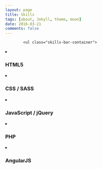 ```yaml
---
layout: page
title: Skills
tags: [about, Jekyll, theme, moon]
date: 2016-03-21
comments: false
---
```


            <ul class="skills-bar-container">
  
  <li>
    <div class="progressbar-title">
      <h3>HTML5</h3>
      <span class="percent" id="html-pourcent"></span>
    </div>
    <div class="bar-container">
      <span class="progressbar progressred" id="progress-html"></span>
    </div>
  </li>
  <li>
    <div class="progressbar-title">
      <h3>CSS / SASS</h3>
      <span class="percent" id="css-pourcent"></span>
    </div>
    <div class="bar-container">
      <span class="progressbar progressblue" id="progress-css"></span>
    </div>
  </li>
  
  <li>
    <div class="progressbar-title">
      <h3>JavaScript / jQuery</h3>
      <span class="percent" id="javascript-pourcent"></span>
    </div>
    <div class="bar-container">
      <span class="progressbar progresspurple" id="progress-javascript"></span>
    </div>
  </li>
  
  <li>
    <div class="progressbar-title">
      <h3>PHP</h3>
      <span class="percent" id="php-pourcent"></span>
    </div>
    <div class="bar-container">
      <span class="progressbar progressorange" id="progress-php"></span>
    </div>
  </li>
  
  <li>
    <div class="progressbar-title">
      <h3>AngularJS</h3>
      <span class="percent" id="angular-pourcent"></span>
    </div>
    <div class="bar-container">
      <span class="progressbar progressgreen" id="progress-angular"></span>
    </div>
  </li>
  
</ul>

<html>
<body>
<center>
      


</center>
</body>
</html>



<!-- <section id="services">
    <div class="container">
        <div class="row">
            <div class="col-lg-12 text-center">

            </div>
        </div>
    </div> -->


<!-- <div class="container">
    <div class="row">
            <div class="col-lg-4 col-md-6 text-center">
                <div class="service-box">
                    <i class="fa fa-4x fa-wrench wow bounceIn text-primary"></i>
                    <h3>Software Tools </h3>
                    <h4 class="text-muted"> - ROS</h4>
                    <h4 class="text-muted"> - Gazebo</h4>
                    <h4 class="text-muted"> - Solidworks</h4>
                    <h4 class="text-muted"> - Catia</h4>
                    <h4 class="text-muted"> - ANSYS</h4>
                </div>
            </div>


            <div class="col-lg-4 col-md-6 text-center">
                <div class="service-box">
                    <i class="fa fa-4x fa-code wow bounceIn text-primary" data-wow-delay=".1s"></i>
                    <h3>Programming Languages</h3>

                    <h4 class="text-muted"> - Python</h4>
                    <h4 class="text-muted"> - C/C++</h4>
                    <h4 class="text-muted"> - MATLAB</h4>
                    <h4 class="text-muted"> - JavaScript</h4>
                    <h4 class="text-muted"> - HTML</h4>
                </div>
            </div>

            
            <div class="col-lg-4 col-md-6 text-center">
                <div class="service-box">
                    <i class="fa fa-4x fa-plus wow bounceIn text-primary" data-wow-delay=".2s"></i>
                    <h3>Libraries</h3>
                    
                    <h4 class="text-muted"> - OpenCV</h4>
                    <h4 class="text-muted"> - Scikit Learn</h4>
                    <h4 class="text-muted"> - Tensor Flow</h4>
                    <h4 class="text-muted"> - Keras</h4>
                    
                </div>
            </div>
            
    </div>
</div>  -->
<!-- </section> -->
